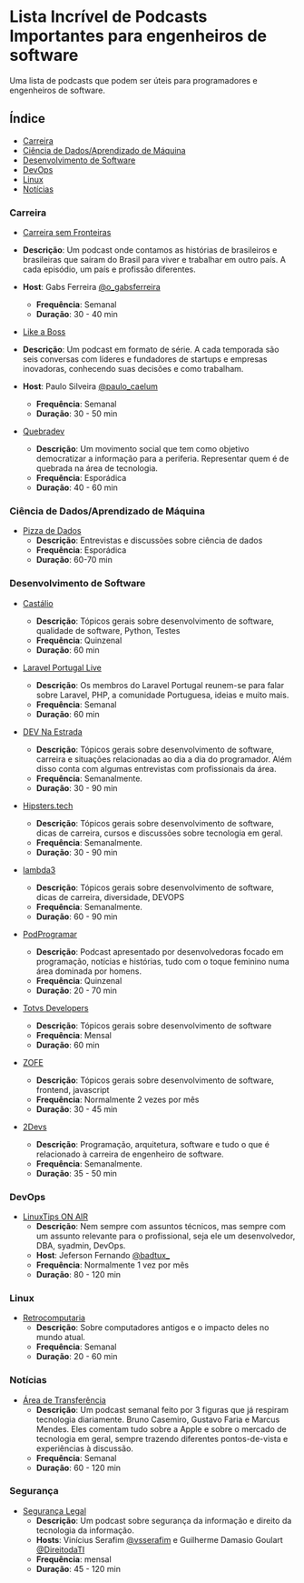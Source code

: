 # Lista Incrível de Podcasts Importantes para engenheiros de software

Uma lista de podcasts que podem ser úteis para programadores e engenheiros de software.

## Índice

* [Carreira](#carreira)
* [Ciência de Dados/Aprendizado de Máquina](#ciencia-de-dadosaprendizado-de-maquina)
* [Desenvolvimento de Software](#desenvolvimento-de-software)
* [DevOps](#devops)
* [Linux](#linux)
* [Notícias](#noticias)

### Carreira

* [Carreira sem Fronteiras](https://www.carreirasemfronteiras.com.br/)
* **Descrição**: Um podcast onde contamos as histórias de brasileiros e brasileiras que saíram do Brasil para viver e trabalhar em outro país. A cada episódio, um país e profissão diferentes.
* **Host**: Gabs Ferreira [@o_gabsferreira](https://twitter.com/o_gabsferreira)
  * **Frequência**: Semanal
  * **Duração**: 30 - 40 min

* [Like a Boss](https://www.likeaboss.com.br/)
* **Descrição**: Um podcast em formato de série. A cada temporada são seis conversas com líderes e fundadores de startups e empresas inovadoras, conhecendo suas decisões e como trabalham.
* **Host**: Paulo Silveira [@paulo_caelum](https://twitter.com/paulo_caelum)
  * **Frequência**: Semanal
  * **Duração**: 30 - 50 min

* [Quebradev](https://quebradev.com.br/)
  * **Descrição**: Um movimento social que tem como objetivo democratizar a informação para a periferia. Representar quem é de quebrada na área de tecnologia.
  * **Frequência**: Esporádica
  * **Duração**: 40 - 60 min

### Ciência de Dados/Aprendizado de Máquina

* [Pizza de Dados](https://pizzadedados.com/)
  * **Descrição**: Entrevistas e discussões sobre ciência de dados
  * **Frequência**: Esporádica
  * **Duração**: 60-70 min

### Desenvolvimento de Software

* [Castálio](https://castalio.info/)
  * **Descrição**: Tópicos gerais sobre desenvolvimento de software, qualidade de software, Python, Testes
  * **Frequência**: Quinzenal
  * **Duração**: 60 min

* [Laravel Portugal Live](https://laravel.pt/)
  * **Descrição**: Os membros do Laravel Portugal reunem-se para falar sobre Laravel, PHP, a comunidade Portuguesa, ideias e muito mais.
  * **Frequência**: Semanal
  * **Duração**: 60 min

* [DEV Na Estrada](https://devnaestrada.com.br/)
  * **Descrição**: Tópicos gerais sobre desenvolvimento de software, carreira e situações relacionadas ao dia a dia do programador. Além disso conta com algumas entrevistas com profissionais da área.
  * **Frequência**: Semanalmente.
  * **Duração**: 30 - 90 min

* [Hipsters.tech](https://hipsters.tech/)
  * **Descrição**: Tópicos gerais sobre desenvolvimento de software, dicas de carreira, cursos e discussões sobre tecnologia em geral.
  * **Frequência**: Semanalmente.
  * **Duração**: 30 - 90 min

* [lambda3](https://www.lambda3.com.br/tag/podcast/)
  * **Descrição**: Tópicos gerais sobre desenvolvimento de software, dicas de carreira, diversidade, DEVOPS
  * **Frequência**: Semanalmente.
  * **Duração**: 60 - 90 min

* [PodProgramar](https://mundopodcast.com.br/podprogramar/)
  * **Descrição**: Podcast apresentado por desenvolvedoras focado em programação, notícias e histórias, tudo com o toque feminino numa área dominada por homens.
  * **Frequência**: Quinzenal
  * **Duração**: 20 - 70 min

* [Totvs Developers](https://developers.totvs.com/)
  * **Descrição**: Tópicos gerais sobre desenvolvimento de software
  * **Frequência**: Mensal
  * **Duração**: 60 min

* [ZOFE](https://zofe.com.br/)
  * **Descrição**: Tópicos gerais sobre desenvolvimento de software, frontend, javascript
  * **Frequência**: Normalmente 2 vezes por mês
  * **Duração**: 30 - 45 min

* [2Devs](https://2devs.simplecast.com/)
  * **Descrição**:  Programação, arquitetura, software e tudo o que é relacionado à carreira de engenheiro de software.
  * **Frequência**: Semanalmente.
  * **Duração**: 35 - 50 min

### DevOps

* [LinuxTips ON AIR](https://www.linuxtips.com.br/podcast)
  * **Descrição**: Nem sempre com assuntos técnicos, mas sempre com um assunto relevante para o profissional, seja ele um desenvolvedor, DBA, syadmin, DevOps.
  * **Host**: Jeferson Fernando [@badtux_](https://twitter.com/badtux_)
  * **Frequência**: Normalmente 1 vez por mês
  * **Duração**: 80 - 120  min

### Linux

* [Retrocomputaria](http://www.retrocomputaria.com.br/)
  * **Descrição**: Sobre computadores antigos e o impacto deles no mundo atual.
  * **Frequência**: Semanal
  * **Duração**: 20 - 60 min

### Notícias

* [Área de Transferência](https://areadetransferencia.com.br/)
  * **Descrição**: Um podcast semanal feito por 3 figuras que já respiram tecnologia diariamente. Bruno Casemiro, Gustavo Faria e Marcus Mendes. Eles comentam tudo sobre a Apple e sobre o mercado de tecnologia em geral, sempre trazendo diferentes pontos-de-vista e experiências à discussão.
  * **Frequência**: Semanal
  * **Duração**: 60 - 120 min
 
### Segurança

* [Segurança Legal](https://www.segurancalegal.com/)
  * **Descrição**: Um podcast sobre segurança da informação e direito da tecnologia da informação.
  * **Hosts**: Vinícius Serafim [@vsserafim](https://twitter.com/vsserafim) e Guilherme Damasio Goulart [@DireitodaTI](https://twitter.com/DireitodaTI)
  * **Frequência**: mensal
  * **Duração**: 45 - 120 min
